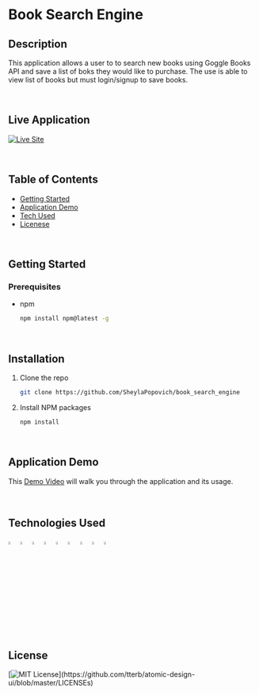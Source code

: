 # Book Search Engine

## Description
This application allows a user to to search new books using Goggle Books API and save a list of boks they would like to purchase. The use is able to view list of books but must login/signup to save books.

<br>

## Live Application 
<a href="https://thawing-wildwood-31522.herokuapp.com/"><img src="https://img.shields.io/badge/-👉 See Live Site-success?style=for-the-badge"  alt="Live Site" /></a>

<br>

## Table of Contents

- [Getting Started](#getting-started)
- [Application Demo](#application-demo)
- [Tech Used](#tech-used)
- [Licenese](#license)

<br>

## Getting Started

### Prerequisites

- npm
  ```sh
  npm install npm@latest -g
  ```
<br>

## Installation

1. Clone the repo
   ```sh
   git clone https://github.com/SheylaPopovich/book_search_engine
   ```
2. Install NPM packages
   ```sh
   npm install
   ```
   <br>

## Application Demo

This [Demo Video]( https://drive.google.com/file/d/19XRk-r7S9xu40VSJYfZrrHsyFM8GeFky/view?usp=sharing) will walk you through the application and its usage. 
<br>
<br>
<br>

## Technologies Used

  <div style='margin: 1em 0;'>
<img src="https://cdn.jsdelivr.net/gh/devicons/devicon/icons/html5/html5-original.svg" alt="HTML" width="4%" />
<img src="https://cdn.jsdelivr.net/gh/devicons/devicon/icons/javascript/javascript-original.svg" alt="JavaScript" width="4%" />
<img src="https://cdn.jsdelivr.net/gh/devicons/devicon/icons/css3/css3-original.svg" alt="CSS" width="4%" />
<img src="https://cdn.jsdelivr.net/gh/devicons/devicon/icons/react/react-original.svg" alt="React" width="4%" />
<img src="https://cdn.jsdelivr.net/gh/devicons/devicon/icons/nodejs/nodejs-original.svg" alt="NodeJs" width="4%" />
<img src="https://cdn.jsdelivr.net/gh/devicons/devicon/icons/bootstrap/bootstrap-original.svg" alt="Bootstrap" width="4%" />
<img src="https://cdn.jsdelivr.net/gh/devicons/devicon/icons/graphql/graphql-plain.svg" alt="GraphQL" width="4%"  />
<img src="https://cdn.jsdelivr.net/gh/devicons/devicon/icons/heroku/heroku-original.svg" alt="Heroku" width="4%" />
<img src="https://cdn.jsdelivr.net/gh/devicons/devicon/icons/mongodb/mongodb-original.svg" alt="mongodb" width="4%" />
</div>

<br>

## License
[![MIT License](https://img.shields.io/apm/l/atomic-design-ui.svg?)](https://github.com/tterb/atomic-design-ui/blob/master/LICENSEs)

